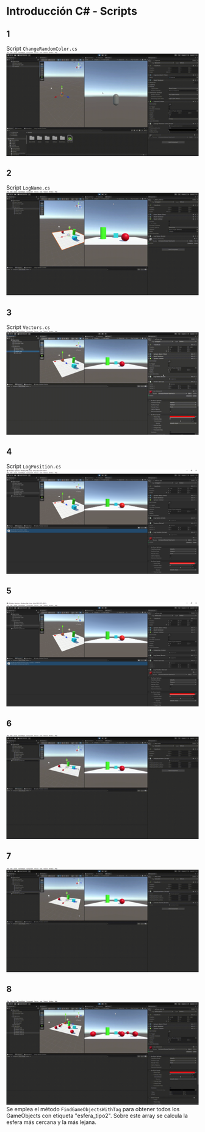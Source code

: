# Introducción C# - Scripts

## 1
Script ```ChangeRandomColor.cs```
![1](img/1.gif)

## 2
Script ```LogName.cs```
![2](img/2.gif)

## 3
Script ```Vectors.cs```
![3](img/3.gif)

## 4
Script ```LogPosition.cs```
![4](img/4.png)

## 5
![5](img/5.png)

## 6
![6](img/6.gif)

## 7
![7](img/7.gif)

## 8
![8](img/8.gif)
Se emplea el método ```FindGameObjectsWithTag``` para obtener todos los GameObjects con etiqueta "esfera_tipo2". Sobre este array se calcula la esfera más cercana y la más lejana.
